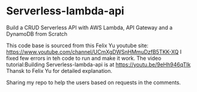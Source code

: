 # Serverless-lambda-api
 Build a CRUD Serverless API with AWS Lambda, API Gateway and a DynamoDB from Scratch

This code base is sourced from this Felix Yu youtube site: https://www.youtube.com/channel/UCmXgDWSnHMmuDzfB5TKK-XQ
I fixed few errors in teh code to run and make it work.
The video tutorial:Building Serverless-lambda-api is at https://youtu.be/9eHh946qTIk
Thansk to Felix Yu for detailed explanation.

Sharing my repo to help the users based on requests in the comments. 
